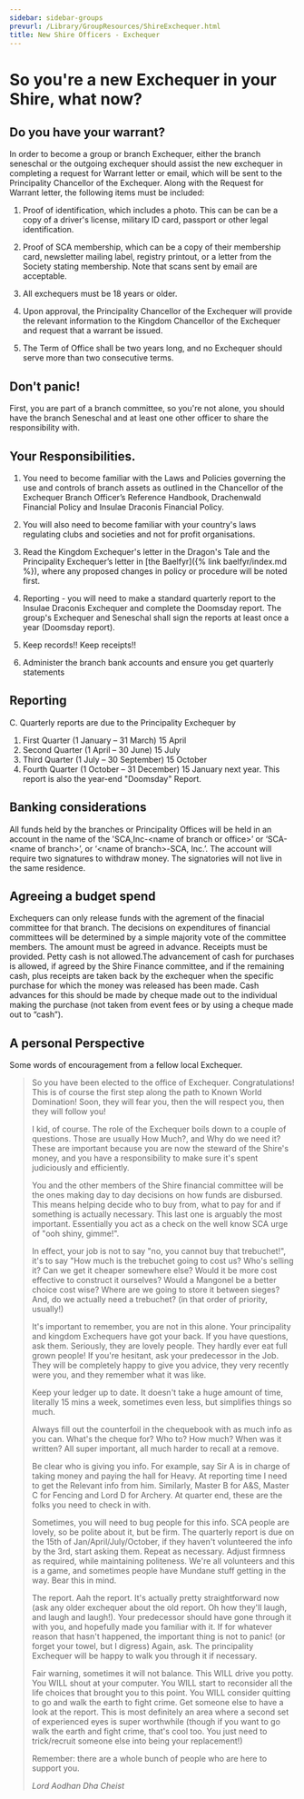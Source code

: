 ```yaml
---
sidebar: sidebar-groups
prevurl: /Library/GroupResources/ShireExchequer.html
title: New Shire Officers - Exchequer
---
```


# So you're a new Exchequer in your Shire, what now?

## Do you have your warrant?

In order to become a group or branch Exchequer, either the branch seneschal or the outgoing exchequer should assist the new exchequer in completing a request for Warrant letter or email, which will be sent to the Principality Chancellor of the Exchequer. Along with the Request for Warrant letter, the following items must be included:

1. Proof of identification, which includes a photo. This can be can be a copy of a driver's license, military ID card, passport or other legal identification.

2. Proof of SCA membership, which can be a copy of their membership card, newsletter mailing label, registry printout, or a letter from the Society stating membership. Note that scans sent by email are acceptable.

3. All exchequers must be 18 years or older.

4. Upon approval, the Principality Chancellor of the Exchequer will provide the relevant information to the Kingdom Chancellor of the Exchequer and request that a warrant be issued.

5. The Term of Office shall be two years long, and no Exchequer should serve more than two consecutive terms.

## Don't panic!
First, you are part of a branch committee, so you're not alone, you should have the branch Seneschal and at least one other officer to share the responsibility with. 

## Your Responsibilities.

1. You need to become familiar with the Laws and Policies governing the use and controls of branch assets as outlined in the Chancellor of the Exchequer Branch Officer’s Reference Handbook, Drachenwald Financial Policy and Insulae Draconis Financial Policy.

2. You will also need to become familiar with your country's laws regulating clubs and societies and not for profit organisations.

3. Read the Kingdom Exchequer's letter in the Dragon's Tale and the Principality Exchequer’s letter in [the Baelfyr]({% link baelfyr/index.md %}), where any proposed changes in policy or procedure will be noted first.

4. Reporting - you will need to make a standard quarterly report to the Insulae Draconis Exchequer and complete the Doomsday report. The group's Exchequer and Seneschal shall sign the reports at least once a year (Doomsday report).

5. Keep records!! Keep receipts!!

6. Administer the branch bank accounts and ensure you get quarterly statements

## Reporting
C. Quarterly reports are due to the Principality Exchequer by

1. First Quarter (1 January – 31 March) 15 April
2. Second Quarter (1 April – 30 June) 15 July
3. Third Quarter (1 July – 30 September) 15 October
4. Fourth Quarter (1 October – 31 December) 15 January next year. This report is also the year-end "Doomsday" Report.

## Banking considerations

All funds held by the branches or Principality Offices will be held in an account in the name of the 'SCA,Inc-&lt;name of branch or office&gt;’ or ‘SCA-&lt;name of branch&gt;’, or ‘&lt;name of branch&gt;-SCA, Inc.’. The account will require two signatures to withdraw money. The signatories will not live in the same residence.


## Agreeing a budget spend

Exchequers can only release funds with the agrement of the finacial committee for that branch. The decisions on expenditures of financial committees will be determined by a simple majority vote of the committee members. The amount must be agreed in advance. Receipts must be provided.  Petty cash is not allowed.The advancement of cash for purchases is allowed, if agreed by the Shire Finance committee, and if the remaining cash, plus receipts are taken back by the exchequer when the specific purchase for which the money was released has been made.  Cash advances  for this should be made by cheque made out to the individual making the purchase (not taken from event fees or by using a cheque made out to “cash”).

## A personal Perspective

Some words of encouragement from a fellow local Exchequer.

<blockquote class="testimonial">

<p>
So you have been elected to the office of Exchequer. Congratulations! This is of course the first step along the path to Known World Domination! Soon, they will fear you, then the will respect you, then they will follow you!  
</p>
<p>
I kid, of course. The role of the Exchequer boils down to a couple of questions. Those are usually How Much?, and Why do we need it? 
These are important because you are now the steward of the Shire's money, and you have a responsibility to make sure it's spent judiciously and efficiently.
</p>
<p>
You and the other members of the Shire financial committee will be the ones making day to day decisions on how funds are disbursed. This means helping decide who to buy from, what to pay for and if something is actually necessary. This last one is arguably the most important. Essentially you act as a check on the well know SCA urge of "ooh shiny, gimme!".
</p>
<p>
In effect, your job is not to say "no, you cannot buy that trebuchet!", it's to say "How much is the trebuchet going to cost us? Who's selling it? Can we get it cheaper somewhere else? Would it be more cost effective to construct it ourselves? Would a Mangonel be a better choice cost wise? Where are we going to store it between sieges? And, do we actually need a trebuchet? (in that order of priority, usually!)
</p>
<p>
It's important to remember, you are not in this alone. Your principality and kingdom Exchequers have got your back.  If you have questions, ask them. Seriously, they are lovely people. They hardly ever eat full grown people! If you're hesitant, ask your predecessor in the Job. They will be completely happy to give you advice, they very recently were you, and they remember what it was like.
</p>
<p>
Keep your ledger up to date. It doesn't take a huge amount of time, literally 15 mins a week, sometimes even less, but simplifies things so much.
</p>
<p>
Always fill out the counterfoil in the chequebook with as much info as you can. What's the cheque for? Who to? How much? When was it written? All super important, all much harder to recall at a remove.
</p>
<p>
Be clear who is giving you info. For example, say Sir A is in charge of taking money and paying the hall for Heavy.  At reporting time I need to get the Relevant info from him. Similarly, Master B for A&S, Master C for Fencing and Lord D for Archery. At quarter end, these are the folks you need to check in with.
</p>
<p>
Sometimes, you will need to bug people for this info. SCA people are lovely, so be polite about it, but be firm. The quarterly report is due on the 15th of Jan/April/July/October, if they haven't volunteered the info by the 3rd, start asking them. Repeat as necessary. Adjust firmness as required, while maintaining politeness. We're all volunteers and this is a game, and sometimes people have Mundane stuff getting in the way. Bear this in mind.
</p>
<p>
The report. Aah the report. It's actually pretty straightforward now (ask any older exchequer about the old report. Oh how they'll laugh, and laugh and laugh!). Your predecessor should have gone through it with you, and hopefully made you familiar with it. If for whatever reason that hasn't happened, the important thing is not to panic! (or forget your towel, but I digress)  Again, ask. The principality Exchequer will be happy to walk you through it if necessary. 
</p>
<p>
Fair warning, sometimes it will not balance. This WILL drive you potty. You WILL shout at your computer. You WILL start to reconsider all the life choices that brought you to this point. You WILL consider quitting to go and walk the earth to fight crime. Get someone else to have a look at the report. This is most definitely an area where a second set of experienced eyes is super worthwhile (though if you want to go walk the earth and fight crime, that's cool too. You just need to trick/recruit someone else into being your replacement!)
</p>
<p>
Remember: there are a whole bunch of people who are here to support you.
</p>
<cite>
<span class="name">Lord Aodhan Dha Cheist</span>
</cite>
</blockquote>












